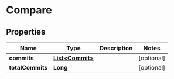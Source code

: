 # Compare

## Properties
Name | Type | Description | Notes
------------ | ------------- | ------------- | -------------
**commits** | [**List&lt;Commit&gt;**](Commit.md) |  |  [optional]
**totalCommits** | **Long** |  |  [optional]
